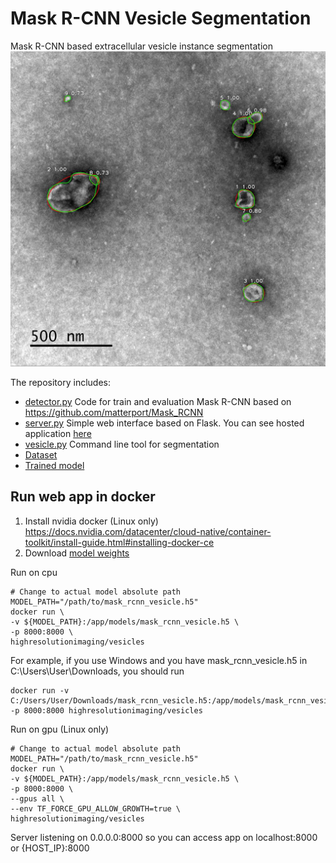 # Mask R-CNN Vesicle Segmentation
Mask R-CNN based extracellular vesicle instance segmentation
![Sample](assets/sample_vis.jpg)

The repository includes:
* [detector.py](detector.py) Code for train and evaluation Mask R-CNN based on https://github.com/matterport/Mask_RCNN
* [server.py](server.py) Simple web interface based on Flask. You can see hosted application [here](https://bioeng.ru/scanev/)
* [vesicle.py](vesicle.py) Command line tool for segmentation
* [Dataset](https://github.com/High-resolution-microscopy-laboratory/exosomes/releases/download/v1.0/dataset.zip)
* [Trained model](https://github.com/High-resolution-microscopy-laboratory/exosomes/releases/download/v1.0/mask_rcnn_vesicle.h5)


## Run web app in docker

1. Install nvidia docker (Linux only) https://docs.nvidia.com/datacenter/cloud-native/container-toolkit/install-guide.html#installing-docker-ce
2. Download [model weights](https://github.com/High-resolution-microscopy-laboratory/exosomes/releases/download/v1.0/mask_rcnn_vesicle.h5)

Run on cpu
```shell script
# Change to actual model absolute path
MODEL_PATH="/path/to/mask_rcnn_vesicle.h5"
docker run \
-v ${MODEL_PATH}:/app/models/mask_rcnn_vesicle.h5 \
-p 8000:8000 \
highresolutionimaging/vesicles
```

For example, if you use Windows and you have mask_rcnn_vesicle.h5 in C:\Users\User\Downloads, you should run
```shell script
docker run -v C:/Users/User/Downloads/mask_rcnn_vesicle.h5:/app/models/mask_rcnn_vesicle.h5 -p 8000:8000 highresolutionimaging/vesicles
```


Run on gpu (Linux only)
```shell script
# Change to actual model absolute path
MODEL_PATH="/path/to/mask_rcnn_vesicle.h5"
docker run \
-v ${MODEL_PATH}:/app/models/mask_rcnn_vesicle.h5 \
-p 8000:8000 \
--gpus all \
--env TF_FORCE_GPU_ALLOW_GROWTH=true \
highresolutionimaging/vesicles
```

Server listening on 0.0.0.0:8000 so you can access app on localhost:8000 or {HOST_IP}:8000
